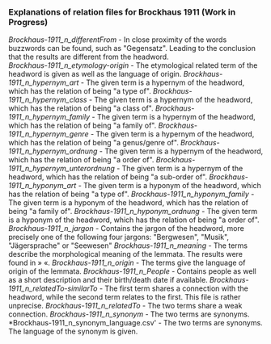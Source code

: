 ### Explanations of relation files for Brockhaus 1911 (Work in Progress)


*Brockhaus-1911_n_differentFrom* - In close proximity of the words buzzwords can be found, such as "Gegensatz". Leading to the conclusion that the results are different from the headword. </br>
*Brockhaus-1911_n_etymology-origin* - The etymological related term of the headword is given as well as the language of origin. 
*Brockhaus-1911_n_hypernym_art* - The given term is a hypernym of the headword, which has the relation of being "a type of". 
*Brockhaus-1911_n_hypernym_class* - The given term is a hypernym of the headword, which has the relation of being "a class of". 
*Brockhaus-1911_n_hypernym_family* - The given term is a hypernym of the headword, which has the relation of being "a family of". 
*Brockhaus-1911_n_hypernym_genre* - The given term is a hypernym of the headword, which has the relation of being "a genus/genre of". 
*Brockhaus-1911_n_hypernym_ordnung* - The given term is a hypernym of the headword, which has the relation of being "a order of". 
*Brockhaus-1911_n_hypernym_unterordnung* - The given term is a hypernym of the headword, which has the relation of being "a sub-order of". 
*Brockhaus-1911_n_hyponym_art* - The given term is a hyponym of the headword, which has the relation of being "a type of". 
*Brockhaus-1911_n_hyponym_family* - The given term is a hyponym of the headword, which has the relation of being "a family of". 
*Brockhaus-1911_n_hyponym_ordnung* - The given term is a hyponym of the headword, which has the relation of being "a order of". 
*Brockhaus-1911_n_jargon* - Contains the jargon of the headword, more precisely one of the following four jargons: "Bergwesen", "Musik", "Jägersprache" or "Seewesen"
*Brockhaus-1911_n_meaning* - The terms describe the morphological meaning of the lemmata. The results were found in » «. 
*Brockhaus-1911_n_origin* - The terms give the language of origin of the lemmata. 
*Brockhaus-1911_n_People* - Contains people as well as a short description and their birth/death date if available.
*Brockhaus-1911_n_relatedTo-similarTo* - The first term shares a connection with the headword, while the second term relates to the first. This file is rather unprecise. 
*Brockhaus-1911_n_relatedTo* - The two terms share a weak connection. 
*Brockhaus-1911_n_synonym* - The two terms are synonyms. 
*Brockhaus-1911_n_synonym_language.csv' - The two terms are synonyms. The language of the synonym is given. 
